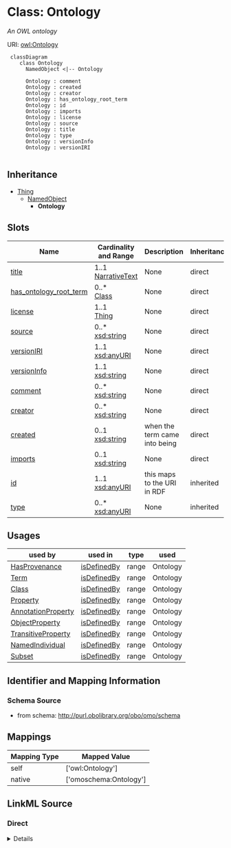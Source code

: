 # Class: Ontology
_An OWL ontology_





URI: [owl:Ontology](http://www.w3.org/2002/07/owl#Ontology)


```{mermaid}
 classDiagram
    class Ontology
      NamedObject <|-- Ontology
      
      Ontology : comment
      Ontology : created
      Ontology : creator
      Ontology : has_ontology_root_term
      Ontology : id
      Ontology : imports
      Ontology : license
      Ontology : source
      Ontology : title
      Ontology : type
      Ontology : versionInfo
      Ontology : versionIRI
      
```




## Inheritance
* [Thing](Thing.md)
    * [NamedObject](NamedObject.md)
        * **Ontology**



## Slots

| Name | Cardinality and Range | Description | Inheritance |
| ---  | --- | --- | --- |
| [title](title.md) | 1..1 <br/> [NarrativeText](NarrativeText.md) | None  | direct |
| [has_ontology_root_term](has_ontology_root_term.md) | 0..* <br/> [Class](Class.md) | None  | direct |
| [license](license.md) | 1..1 <br/> [Thing](Thing.md) | None  | direct |
| [source](source.md) | 0..* <br/> [xsd:string](http://www.w3.org/2001/XMLSchema#string) | None  | direct |
| [versionIRI](versionIRI.md) | 1..1 <br/> [xsd:anyURI](http://www.w3.org/2001/XMLSchema#anyURI) | None  | direct |
| [versionInfo](versionInfo.md) | 1..1 <br/> [xsd:string](http://www.w3.org/2001/XMLSchema#string) | None  | direct |
| [comment](comment.md) | 0..* <br/> [xsd:string](http://www.w3.org/2001/XMLSchema#string) | None  | direct |
| [creator](creator.md) | 0..* <br/> [xsd:string](http://www.w3.org/2001/XMLSchema#string) | None  | direct |
| [created](created.md) | 0..1 <br/> [xsd:string](http://www.w3.org/2001/XMLSchema#string) | when the term came into being  | direct |
| [imports](imports.md) | 0..1 <br/> [xsd:string](http://www.w3.org/2001/XMLSchema#string) | None  | direct |
| [id](id.md) | 1..1 <br/> [xsd:anyURI](http://www.w3.org/2001/XMLSchema#anyURI) | this maps to the URI in RDF  | inherited |
| [type](type.md) | 0..* <br/> [xsd:anyURI](http://www.w3.org/2001/XMLSchema#anyURI) | None  | inherited |



## Usages

| used by | used in | type | used |
| ---  | --- | --- | --- |
| [HasProvenance](HasProvenance.md) | [isDefinedBy](isDefinedBy.md) | range | Ontology |
| [Term](Term.md) | [isDefinedBy](isDefinedBy.md) | range | Ontology |
| [Class](Class.md) | [isDefinedBy](isDefinedBy.md) | range | Ontology |
| [Property](Property.md) | [isDefinedBy](isDefinedBy.md) | range | Ontology |
| [AnnotationProperty](AnnotationProperty.md) | [isDefinedBy](isDefinedBy.md) | range | Ontology |
| [ObjectProperty](ObjectProperty.md) | [isDefinedBy](isDefinedBy.md) | range | Ontology |
| [TransitiveProperty](TransitiveProperty.md) | [isDefinedBy](isDefinedBy.md) | range | Ontology |
| [NamedIndividual](NamedIndividual.md) | [isDefinedBy](isDefinedBy.md) | range | Ontology |
| [Subset](Subset.md) | [isDefinedBy](isDefinedBy.md) | range | Ontology |



## Identifier and Mapping Information







### Schema Source


* from schema: http://purl.obolibrary.org/obo/omo/schema





## Mappings

| Mapping Type | Mapped Value |
| ---  | ---  |
| self | ['owl:Ontology']|join(', ') |
| native | ['omoschema:Ontology']|join(', ') |


## LinkML Source

<!-- TODO: investigate https://stackoverflow.com/questions/37606292/how-to-create-tabbed-code-blocks-in-mkdocs-or-sphinx -->

### Direct

<details>
```yaml
name: Ontology
description: An OWL ontology
from_schema: http://purl.obolibrary.org/obo/omo/schema
rank: 1000
is_a: NamedObject
slots:
- title
- has_ontology_root_term
- license
- source
- versionIRI
- versionInfo
- comment
- creator
- created
- imports
slot_usage:
  title:
    name: title
    domain_of:
    - Ontology
    - Ontology
    required: true
  license:
    name: license
    domain_of:
    - Ontology
    - Ontology
    required: true
  versionIRI:
    name: versionIRI
    domain_of:
    - Ontology
    - Ontology
    required: true
  versionInfo:
    name: versionInfo
    domain_of:
    - Ontology
    - Ontology
    required: true
class_uri: owl:Ontology

```
</details>

### Induced

<details>
```yaml
name: Ontology
description: An OWL ontology
from_schema: http://purl.obolibrary.org/obo/omo/schema
rank: 1000
is_a: NamedObject
slot_usage:
  title:
    name: title
    domain_of:
    - Ontology
    - Ontology
    required: true
  license:
    name: license
    domain_of:
    - Ontology
    - Ontology
    required: true
  versionIRI:
    name: versionIRI
    domain_of:
    - Ontology
    - Ontology
    required: true
  versionInfo:
    name: versionInfo
    domain_of:
    - Ontology
    - Ontology
    required: true
attributes:
  title:
    name: title
    from_schema: http://purl.obolibrary.org/obo/omo/schema
    rank: 1000
    slot_uri: dcterms:title
    alias: title
    owner: Ontology
    domain_of:
    - Ontology
    - Ontology
    range: narrative text
    required: true
  has_ontology_root_term:
    name: has_ontology_root_term
    from_schema: http://purl.obolibrary.org/obo/omo/schema
    rank: 1000
    is_a: informative_property
    slot_uri: IAO:0000700
    multivalued: true
    alias: has_ontology_root_term
    owner: Ontology
    domain_of:
    - Ontology
    range: Class
  license:
    name: license
    from_schema: http://purl.obolibrary.org/obo/omo/schema
    rank: 1000
    is_a: informative_property
    slot_uri: dcterms:license
    alias: license
    owner: Ontology
    domain_of:
    - Ontology
    - Ontology
    range: Thing
    required: true
  source:
    name: source
    from_schema: http://purl.obolibrary.org/obo/omo/schema
    exact_mappings:
    - http://purl.org/dc/terms/source
    - oio:source
    rank: 1000
    is_a: provenance_property
    slot_uri: dcterms:source
    multivalued: true
    alias: source
    owner: Ontology
    domain_of:
    - Ontology
    - Axiom
    range: string
  versionIRI:
    name: versionIRI
    from_schema: http://purl.obolibrary.org/obo/omo/schema
    rank: 1000
    is_a: version_property
    slot_uri: owl:versionIRI
    alias: versionIRI
    owner: Ontology
    domain_of:
    - Ontology
    - Ontology
    range: uriorcurie
    required: true
  versionInfo:
    name: versionInfo
    from_schema: http://purl.obolibrary.org/obo/omo/schema
    rank: 1000
    is_a: version_property
    slot_uri: owl:versionInfo
    alias: versionInfo
    owner: Ontology
    domain_of:
    - Ontology
    - Ontology
    range: string
    required: true
  comment:
    name: comment
    comments:
    - in obo format, a term cannot have more than one comment
    from_schema: http://purl.obolibrary.org/obo/omo/schema
    rank: 1000
    is_a: informative_property
    slot_uri: rdfs:comment
    multivalued: true
    alias: comment
    owner: Ontology
    domain_of:
    - HasUserInformation
    - Ontology
    - Axiom
    range: string
  creator:
    name: creator
    from_schema: http://purl.obolibrary.org/obo/omo/schema
    close_mappings:
    - prov:wasAttributedTo
    rank: 1000
    is_a: provenance_property
    slot_uri: dcterms:creator
    multivalued: true
    alias: creator
    owner: Ontology
    domain_of:
    - HasProvenance
    - Ontology
    range: string
  created:
    name: created
    description: when the term came into being
    from_schema: http://purl.obolibrary.org/obo/omo/schema
    close_mappings:
    - pav:createdOn
    rank: 1000
    is_a: provenance_property
    slot_uri: dcterms:created
    multivalued: false
    alias: created
    owner: Ontology
    domain_of:
    - HasProvenance
    - Ontology
    range: string
  imports:
    name: imports
    from_schema: http://purl.obolibrary.org/obo/omo/schema
    rank: 1000
    slot_uri: owl:imports
    alias: imports
    owner: Ontology
    domain_of:
    - Ontology
    range: string
  id:
    name: id
    description: this maps to the URI in RDF
    from_schema: http://purl.obolibrary.org/obo/omo/schema
    rank: 1000
    is_a: core_property
    identifier: true
    alias: id
    owner: Ontology
    domain_of:
    - NamedObject
    range: uriorcurie
    required: true
  type:
    name: type
    from_schema: http://purl.obolibrary.org/obo/omo/schema
    rank: 1000
    is_a: logical_predicate
    slot_uri: rdf:type
    multivalued: true
    designates_type: true
    alias: type
    owner: Ontology
    domain_of:
    - Thing
    range: uriorcurie
class_uri: owl:Ontology

```
</details>